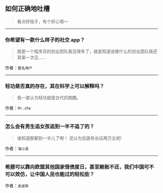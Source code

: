 ## 如何正确地吐槽

> 看点好段子，有个好心情～


 
---

### 你希望有一款什么样子的社交 app？

> 就差一个程序员的创业团队我见得多了，就差知道该做什么的创业团队我还真第一次见……


作者：`匿名用户`

---

### 轻功是否真的存在，其在科学上可以解释吗？

> 我一直认为轻功就是古代的跑酷。


作者：`Mr.zhe`

---

### 怎么会有男生追女孩追到一半不追了的？

> 谁知道那都到一半儿了啊！
> 还以为后面有长征两万五呢!


作者：`海小呆`

---

### 希腊可以靠向欧盟其他国家借债度日，甚至赖账不还，我们中国可不可以效仿，让中国人民也能过的轻松些？

> 


作者：`皮皮陈`